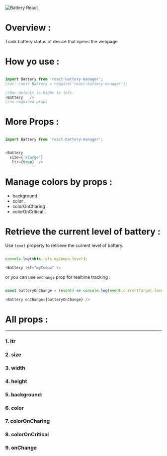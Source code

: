 ![Battery React](https://raw.githubusercontent.com/abdennour/spl/master/js/react-battery-manager-optimized.gif)

# Overview :
Track battery status of device that opens the webpage.


# How yo use :

```js

import Battery from 'react-battery-manager';
//or: const Battery = require('react-battery-manager');

//Our default is Right to left.
<Battery   />
//no required props
```

# More Props :

```js

import Battery from 'react-battery-manager';


<Battery
  size={'xlarge'}
   ltr={true}  />
```

# Manage colors by props :

 - background .
 - color .
 - colorOnCharing .
 - colorOnCritical .  

# Retrieve the current level of battery :

Use `level` property to retrieve the current level of battery.

```js

console.log(this.refs.myCompo.level);

<Battery ref="myCompo" />
```
or you can use `onChange` prop for realtime tracking :

```js

const batteryOnChange = (event) => console.log(event.currentTarget.level);

<Battery onChange={batteryOnChange} />
```

# All props :

------------------------------
### 1. ltr

### 2. size
### 3. width
### 4. height

### 5. background:
### 6. color
### 7. colorOnCharing
### 8. colorOnCritical

### 9. onChange
